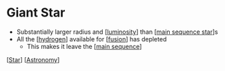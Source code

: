 # Giant Star

- Substantially larger radius and [[luminosity]] than [[main sequence star]]s
- All the [[hydrogen]] available for [[fusion]] has depleted
  - This makes it leave the [[main sequence]]

[[Star]] [[Astronomy]]

[//begin]: # "Autogenerated link references for markdown compatibility"
[luminosity]: luminosity "Luminosity"
[main sequence star]: main-sequence-star "Main Sequence Star"
[hydrogen]: hydrogen "Hydrogen"
[fusion]: fusion "Fusion"
[main sequence]: main-sequence "Main Sequence"
[Star]: star "Star"
[Astronomy]: astronomy "Astronomy"
[//end]: # "Autogenerated link references"